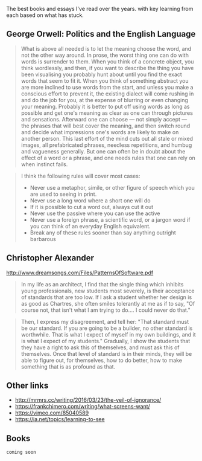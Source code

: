 The best books and essays I've read over the years. with key learning from each based on what has stuck. 

## George Orwell: Politics and the English Language

> What is above all needed is to let the meaning choose the word, and not the other way around. In prose, the worst thing one can do with words is surrender to them. When you think of a concrete object, you think wordlessly, and then, if you want to describe the thing you have been visualising you probably hunt about until you find the exact words that seem to fit it. When you think of something abstract you are more inclined to use words from the start, and unless you make a conscious effort to prevent it, the existing dialect will come rushing in and do the job for you, at the expense of blurring or even changing your meaning. Probably it is better to put off using words as long as possible and get one's meaning as clear as one can through pictures and sensations. Afterward one can choose — not simply accept — the phrases that will best cover the meaning, and then switch round and decide what impressions one's words are likely to make on another person. This last effort of the mind cuts out all stale or mixed images, all prefabricated phrases, needless repetitions, and humbug and vagueness generally. But one can often be in doubt about the effect of a word or a phrase, and one needs rules that one can rely on when instinct fails. 

> I think the following rules will cover most cases:
> * Never use a metaphor, simile, or other figure of speech which you are used to seeing in print.
> * Never use a long word where a short one will do
> * If it is possible to cut a word out, always cut it out
> * Never use the passive where you can use the active
> * Never use a foreign phrase, a scientific word, or a jargon word if you can think of an everyday English equivalent.
> * Break any of these rules sooner than say anything outright barbarous

## Christopher Alexander
http://www.dreamsongs.com/Files/PatternsOfSoftware.pdf
> In my life as an architect, I find that the single thing which inhibits young professionals, new students most severely, is their acceptance of standards that are too low. If I ask a student whether her design is as good as Chartres, she often smiles tolerantly at me as if to say, "Of course not, that isn't what I am trying to do.... I could never do that."

> Then, I express my disagreement, and tell her: "That standard must be our standard. If you are going to be a builder, no other standard is worthwhile. That is what I expect of myself in my own buildings, and it is what I expect of my students." Gradually, I show the students that they have a right to ask this of themselves, and must ask this of themselves. Once that level of standard is in their minds, they will be able to figure out, for themselves, how to do better, how to make something that is as profound as that.

## Other links
* http://mrmrs.cc/writing/2016/03/23/the-veil-of-ignorance/
* https://frankchimero.com/writing/what-screens-want/
* https://vimeo.com/85040589
* https://ia.net/topics/learning-to-see

## Books
`coming soon`
